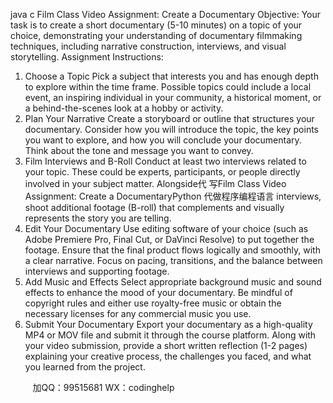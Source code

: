 java c
Film Class Video Assignment: Create a Documentary
Objective:
Your task is to create a short documentary (5-10 minutes) on a topic of your choice, demonstrating your understanding of documentary filmmaking techniques, including narrative construction, interviews, and visual storytelling.
Assignment Instructions:
1. Choose a Topic
Pick a subject that interests you and has enough depth to explore within the time frame. Possible topics could include a local event, an inspiring individual in your community, a historical moment, or a behind-the-scenes look at a hobby or activity.
2. Plan Your Narrative
Create a storyboard or outline that structures your documentary. Consider how you will introduce the topic, the key points you want to explore, and how you will conclude your documentary. Think about the tone and message you want to convey.
3. Film Interviews and B-Roll
Conduct at least two interviews related to your topic. These could be experts, participants, or people directly involved in your subject matter. Alongside代 写Film Class Video Assignment: Create a DocumentaryPython
代做程序编程语言 interviews, shoot additional footage (B-roll) that complements and visually represents the story you are telling.
4. Edit Your Documentary
Use editing software of your choice (such as Adobe Premiere Pro, Final Cut, or DaVinci Resolve) to put together the footage. Ensure that the final product flows logically and smoothly, with a clear narrative. Focus on pacing, transitions, and the balance between interviews and supporting footage.
5. Add Music and Effects
Select appropriate background music and sound effects to enhance the mood of your documentary. Be mindful of copyright rules and either use royalty-free music or obtain the necessary licenses for any commercial music you use.
6. Submit Your Documentary
Export your documentary as a high-quality MP4 or MOV file and submit it through the course platform. Along with your video submission, provide a short written reflection (1-2 pages) explaining your creative process, the challenges you faced, and what you learned from the project.

         
加QQ：99515681  WX：codinghelp
